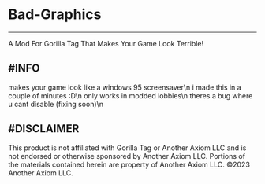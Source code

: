 # Bad-Graphics
----------------
A Mod For Gorilla Tag That Makes Your Game Look Terrible!

#INFO
----------------
makes your game look like a windows 95 screensaver\n
i made this in a couple of minutes :D\n
only works in modded lobbies\n
theres a bug where u cant disable (fixing soon)\n

#DISCLAIMER
-----------------
This product is not affiliated with Gorilla Tag or Another Axiom LLC and is not endorsed or otherwise sponsored by Another Axiom LLC. Portions of the materials contained herein are property of Another Axiom LLC. ©2023 Another Axiom LLC.
